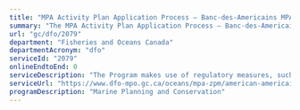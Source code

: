 ```yaml
---
title: "MPA Activity Plan Application Process – Banc-des-Americains MPA"
summary: "The MPA Activity Plan Application Process – Banc-des-Americains MPA service from Fisheries and Oceans Canada is not available end-to-end online, according to the GC Service Inventory."
url: "gc/dfo/2079"
department: "Fisheries and Oceans Canada"
departmentAcronym: "dfo"
serviceId: "2079"
onlineEndtoEnd: 0
serviceDescription: "The Program makes use of regulatory measures, such as Marine Protected Areas (MPAs) Regulations in which  prohibitions and allowed activities are detailed, to conserve and sustainably manage marine ecosystems. Activity plans must be submitted to the relevant DFO Regional authority for specific activities, to ensure human activities within the MPA are compliant and consistent with the regulation and objectives of the MPA."
serviceUrl: "https://www.dfo-mpo.gc.ca/oceans/mpa-zpm/american-americains/page01-eng.html"
programDescription: "Marine Planning and Conservation"
---
```

